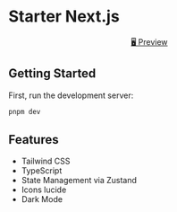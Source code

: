 # Starter Next.js

<p align="center">
<a href="https://starter-nextjs-ecru.vercel.app/">🖥 Preview</a>
</p>

## Getting Started

First, run the development server:

```bash
pnpm dev
```

## Features
- Tailwind CSS
- TypeScript
- State Management via Zustand
- Icons lucide
- Dark Mode
